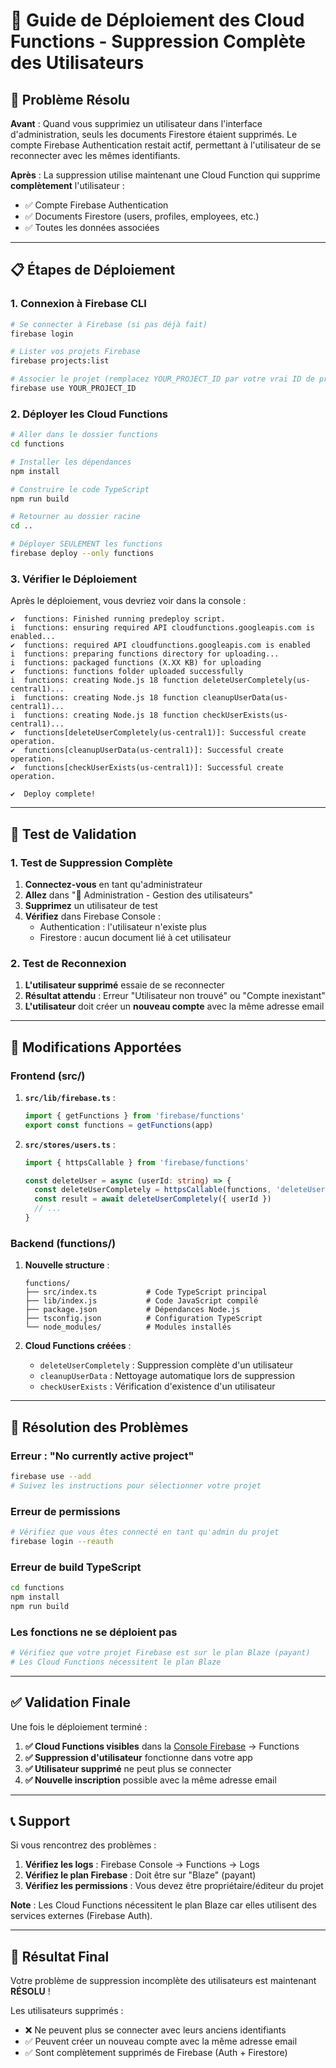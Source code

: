 # 🚀 Guide de Déploiement des Cloud Functions - Suppression Complète des Utilisateurs

## 🎯 **Problème Résolu**

**Avant** : Quand vous supprimiez un utilisateur dans l'interface d'administration, seuls les documents Firestore étaient supprimés. Le compte Firebase Authentication restait actif, permettant à l'utilisateur de se reconnecter avec les mêmes identifiants.

**Après** : La suppression utilise maintenant une Cloud Function qui supprime **complètement** l'utilisateur :
- ✅ Compte Firebase Authentication
- ✅ Documents Firestore (users, profiles, employees, etc.)
- ✅ Toutes les données associées

---

## 📋 **Étapes de Déploiement**

### **1. Connexion à Firebase CLI**

```bash
# Se connecter à Firebase (si pas déjà fait)
firebase login

# Lister vos projets Firebase
firebase projects:list

# Associer le projet (remplacez YOUR_PROJECT_ID par votre vrai ID de projet)
firebase use YOUR_PROJECT_ID
```

### **2. Déployer les Cloud Functions**

```bash
# Aller dans le dossier functions
cd functions

# Installer les dépendances
npm install

# Construire le code TypeScript
npm run build

# Retourner au dossier racine
cd ..

# Déployer SEULEMENT les functions
firebase deploy --only functions
```

### **3. Vérifier le Déploiement**

Après le déploiement, vous devriez voir dans la console :
```
✔  functions: Finished running predeploy script.
i  functions: ensuring required API cloudfunctions.googleapis.com is enabled...
✔  functions: required API cloudfunctions.googleapis.com is enabled
i  functions: preparing functions directory for uploading...
i  functions: packaged functions (X.XX KB) for uploading
✔  functions: functions folder uploaded successfully
i  functions: creating Node.js 18 function deleteUserCompletely(us-central1)...
i  functions: creating Node.js 18 function cleanupUserData(us-central1)...
i  functions: creating Node.js 18 function checkUserExists(us-central1)...
✔  functions[deleteUserCompletely(us-central1)]: Successful create operation.
✔  functions[cleanupUserData(us-central1)]: Successful create operation.
✔  functions[checkUserExists(us-central1)]: Successful create operation.

✔  Deploy complete!
```

---

## 🧪 **Test de Validation**

### **1. Test de Suppression Complète**

1. **Connectez-vous** en tant qu'administrateur
2. **Allez** dans "🔧 Administration - Gestion des utilisateurs"
3. **Supprimez** un utilisateur de test
4. **Vérifiez** dans Firebase Console :
   - Authentication : l'utilisateur n'existe plus
   - Firestore : aucun document lié à cet utilisateur

### **2. Test de Reconnexion**

1. **L'utilisateur supprimé** essaie de se reconnecter
2. **Résultat attendu** : Erreur "Utilisateur non trouvé" ou "Compte inexistant"
3. **L'utilisateur** doit créer un **nouveau compte** avec la même adresse email

---

## 🔧 **Modifications Apportées**

### **Frontend (src/)**

1. **`src/lib/firebase.ts`** :
   ```typescript
   import { getFunctions } from 'firebase/functions'
   export const functions = getFunctions(app)
   ```

2. **`src/stores/users.ts`** :
   ```typescript
   import { httpsCallable } from 'firebase/functions'
   
   const deleteUser = async (userId: string) => {
     const deleteUserCompletely = httpsCallable(functions, 'deleteUserCompletely')
     const result = await deleteUserCompletely({ userId })
     // ...
   }
   ```

### **Backend (functions/)**

1. **Nouvelle structure** :
   ```
   functions/
   ├── src/index.ts           # Code TypeScript principal
   ├── lib/index.js           # Code JavaScript compilé
   ├── package.json           # Dépendances Node.js
   ├── tsconfig.json          # Configuration TypeScript
   └── node_modules/          # Modules installés
   ```

2. **Cloud Functions créées** :
   - `deleteUserCompletely` : Suppression complète d'un utilisateur
   - `cleanupUserData` : Nettoyage automatique lors de suppression
   - `checkUserExists` : Vérification d'existence d'un utilisateur

---

## 🚨 **Résolution des Problèmes**

### **Erreur : "No currently active project"**
```bash
firebase use --add
# Suivez les instructions pour sélectionner votre projet
```

### **Erreur de permissions**
```bash
# Vérifiez que vous êtes connecté en tant qu'admin du projet
firebase login --reauth
```

### **Erreur de build TypeScript**
```bash
cd functions
npm install
npm run build
```

### **Les fonctions ne se déploient pas**
```bash
# Vérifiez que votre projet Firebase est sur le plan Blaze (payant)
# Les Cloud Functions nécessitent le plan Blaze
```

---

## ✅ **Validation Finale**

Une fois le déploiement terminé :

1. **✅ Cloud Functions visibles** dans la [Console Firebase](https://console.firebase.google.com) → Functions
2. **✅ Suppression d'utilisateur** fonctionne dans votre app
3. **✅ Utilisateur supprimé** ne peut plus se connecter
4. **✅ Nouvelle inscription** possible avec la même adresse email

---

## 📞 **Support**

Si vous rencontrez des problèmes :

1. **Vérifiez les logs** : Firebase Console → Functions → Logs
2. **Vérifiez le plan Firebase** : Doit être sur "Blaze" (payant)
3. **Vérifiez les permissions** : Vous devez être propriétaire/éditeur du projet

**Note** : Les Cloud Functions nécessitent le plan Blaze car elles utilisent des services externes (Firebase Auth).

---

## 🎉 **Résultat Final**

Votre problème de suppression incomplète des utilisateurs est maintenant **RÉSOLU** ! 

Les utilisateurs supprimés :
- ❌ Ne peuvent plus se connecter avec leurs anciens identifiants
- ✅ Peuvent créer un nouveau compte avec la même adresse email
- ✅ Sont complètement supprimés de Firebase (Auth + Firestore) 